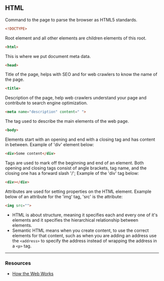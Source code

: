 ## HTML
Command to the page to parse the browser as HTML5 standards.
```html
<!DOCTYPE>
```
Root element and all other elements are children elements of this root.
```html
<html>
```
This is where we put document meta data.
```html
<head>
```
Title of the page, helps with SEO and for web crawlers to know the name of the page.
```html
<title>
```
Description of the page, help web crawlers understand your page and contribute to search engine optimization.
```html
<meta name="description" content=" ">
```
The tag used to describe the main elements of the web page.
```html
<body>
```
Elements start with an opening and end with a closing tag and has content in between. Example of 'div' element below:
```html
<div>Some content</div>
```
Tags are used to mark off the beginning and end of an element. Both opening and closing tags consist of angle brackets, tag name, and the closing one has a forward slash '/'; Example of the 'div' tag below:
```html
<div></div>
```
Attributes are used for setting properties on the HTML element. Example below of an attribute for the 'img' tag, 'src' is the attribute:
```html
<img src="">
```
+ HTML is about structure, meaning it specifies each and every one of it's elements and it specifies the hierarchical relationship between elements.
+ Semantic HTML means when you create content, to use the correct elements for that content, such as when you are adding an address use the ```<address>``` to specify the address instead of wrapping the address in a ```<p>``` tag.

---
### Resources
+ [How the Web Works](https://developer.mozilla.org/en-US/docs/Learn/Getting_started_with_the_web/How_the_Web_works)
